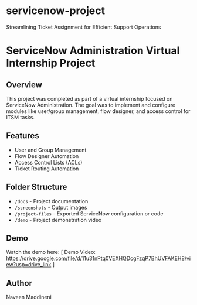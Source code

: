 # servicenow-project
Streamlining Ticket Assignment for Efficient Support Operations
# ServiceNow Administration Virtual Internship Project

## Overview
This project was completed as part of a virtual internship focused on ServiceNow Administration. The goal was to implement and configure modules like user/group management, flow designer, and access control for ITSM tasks.

## Features
- User and Group Management
- Flow Designer Automation
- Access Control Lists (ACLs)
- Ticket Routing Automation

## Folder Structure
- `/docs` - Project documentation
- `/screenshots` - Output images
- `/project-files` - Exported ServiceNow configuration or code
- `/demo` - Project demonstration video

## Demo
Watch the demo here: [ Demo Video: https://drive.google.com/file/d/11u31nPtq0VEXHQDcgFzqP7BhUVFAKEH8/view?usp=drive_link ]

## Author
Naveen Maddineni

